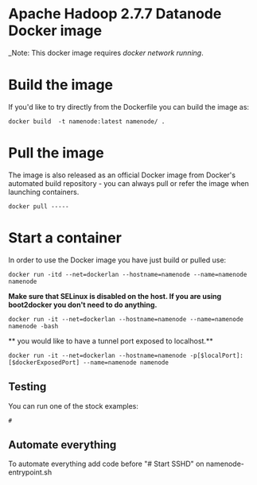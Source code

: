 # Apache Hadoop 2.7.7 Datanode Docker image

_Note: This docker image requires *docker network running*.


# Build the image

If you'd like to try directly from the Dockerfile you can build the image as:

```
docker build  -t namenode:latest namenode/ .
```
# Pull the image

The image is also released as an official Docker image from Docker's automated build repository - you can always pull or refer the image when launching containers.

```
docker pull -----
```

# Start a container

In order to use the Docker image you have just build or pulled use:

```
docker run -itd --net=dockerlan --hostname=namenode --name=namenode namenode
```

**Make sure that SELinux is disabled on the host. If you are using boot2docker you don't need to do anything.**

```
docker run -it --net=dockerlan --hostname=namenode --name=namenode namenode -bash
```

** you would like to have a tunnel port exposed to localhost.**

```
docker run -it --net=dockerlan --hostname=namenode -p[$localPort]:[$dockerExposedPort] --name=namenode namenode
```

## Testing

You can run one of the stock examples:

```
#
```


## Automate everything

To automate everything add code before "# Start SSHD" on namenode-entrypoint.sh 